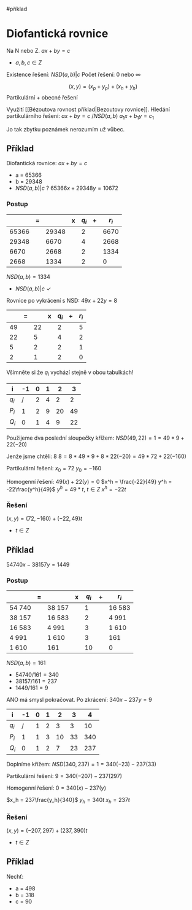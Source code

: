 #příklad
# Diofantická rovnice
Na N nebo Z.
$ax+by = c$
- $a,b,c \in Z$

Existence řešení: $NSD(a,b)|c$
Počet řešení: 0 nebo $\infty$

$$
(x,y) = \left(x_p+y_p \right)+\left(x_h+y_h \right)
$$
Partikulární + obecné řešení

Využití [[Bézoutova rovnost příklad|Bezoutovy rovnice]].
Hledání partikulárního řešení:
$ax+by=c \;/NSD(a,b)$
$a_1x+b_1y=c_1$

Jo tak zbytku poznámek nerozumím už vůbec.
## Příklad
Diofantická rovnice: $ax+by=c$
- a = 65366
- b = 29348
- $NSD(a,b)|c$ ?
$65366x+29348y=10672$
### Postup

|  | = |  | x | $q_i$ | + | $r_i$ |
| ---- | ---- | ---- | ---- | ---- | ---- | ---- |
| 65366 |  | 29348 |  | 2 |  | 6670 |
| 29348 |  | 6670 |  | 4 |  | 2668 |
| 6670 |  | 2668 |  | 2 |  | 1334 |
| 2668 |  | 1334 |  | 2 |  | 0 |
$NSD(a,b) = 1334$
- $NSD(a,b)|c$ $\checkmark$ 

Rovnice po vykrácení s NSD:
$49x+22y=8$

|  | = |  | x | $q_i$ | + | $r_i$ |
| ---- | ---- | ---- | ---- | ---- | ---- | ---- |
| 49 |  | 22 |  | 2 |  | 5 |
| 22 |  | 5 |  | 4 |  | 2 |
| 5 |  | 2 |  | 2 |  | 1 |
| 2 |  | 1 |  | 2 |  | 0 |
Všimněte si že $q_i$ vychází stejně v obou tabulkách!

| i | -1 | 0 | 1 | 2 | 3 |
| ---- | ---- | ---- | ---- | ---- | ---- |
| $q_i$ | / | 2 | 4 | 2 | 2 |
| $P_i$ | 1 | 2 | 9 | 20 | 49 |
| $Q_i$ | 0 | 1 | 4 | 9 | 22 |
Použijeme dva poslední sloupečky křížem:
$NSD(49,22) = 1 = 49*9 + 22(-20)$

Jenže jsme chtěli: 8
$8 = 8*49*9 + 8*22(-20) = 49*72 + 22(-160)$

Partikulární řešení:
$x_0 = 72$ 
$y_0 = -160$

Homogenní řešení: 
$49(x) + 22(y)=0$
$x^h = \frac{-22}{49} y^h = -22\frac{y^h}{49}$ 
$y^h = 49*t$, $t \in Z$
$x^h = -22t$

### Řešení
$(x,y)=(72,-160) + (-22,49)t$
- $t \in Z$

## Příklad
$54 740x - 38 157y= 1449$
### Postup
|  | = |  | x | $q_i$ | + | $r_i$ |
| ---- | ---- | ---- | ---- | ---- | ---- | ---- |
| 54 740 |  | 38 157 |  | 1 |  | 16 583 |
| 38 157 |  | 16 583 |  | 2 |  | 4 991 |
| 16 583 |  | 4 991 |  | 3 |  | 1 610 |
| 4 991 |  | 1 610 |  | 3 |  | 161 |
| 1 610 |  | 161 |  | 10 |  | 0 |
$NSD(a,b) = 161$
- $54 740 / 161 = 340$
- $38 157 / 161 = 237$
- $1449 / 161 =9$

ANO má smysl pokračovat.
Po zkrácení:
$340x - 237y= 9$

| i | -1 | 0 | 1 | 2 | 3 | 4 |
| ---- | ---- | ---- | ---- | ---- | ---- | ---- |
| $q_i$ | / | 1 | 2 | 3 | 3 | 10 |
| $P_i$ | 1 | 1 | 3 | 10 | 33 | 340 |
| $Q_i$ | 0 | 1 | 2 | 7 | 23 | 237 |
Doplníme křížem:
$NSD(340,237) = 1 = 340(-23)-237(33)$

Partikulární řešení:
$9 = 340(-207)-237(297)$

Homogenní řešení:
$0 = 340(x)-237(y)$

$x_h = 237\frac{y_h}{340}$
$y_h = 340t$
$x_h=237t$
### Řešení
$(x,y) = (-207, 297) + (237, 390)t$
- $t \in Z$


## Příklad
Nechť:
- a = 498
- b = 318
- c = 90